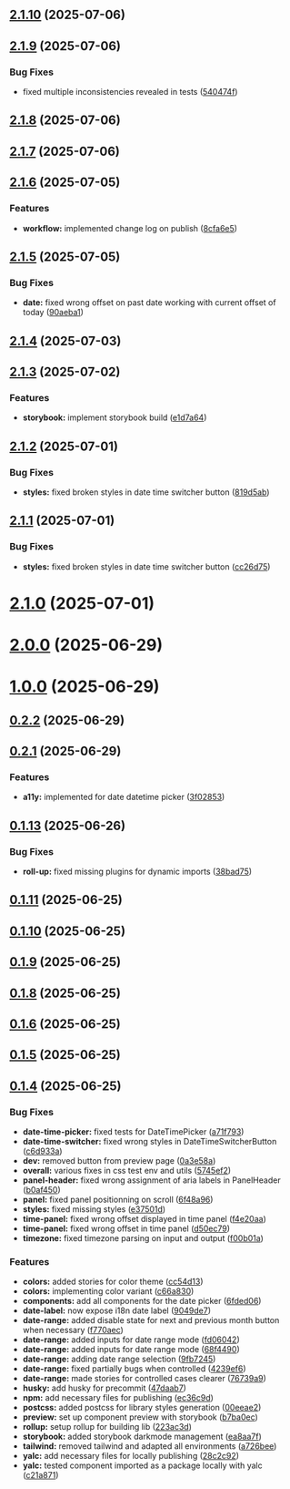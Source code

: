 ## [2.1.10](https://github.com/fubaritico/date-time-picker/compare/v2.1.9...v2.1.10) (2025-07-06)



## [2.1.9](https://github.com/fubaritico/date-time-picker/compare/v2.1.8...v2.1.9) (2025-07-06)


### Bug Fixes

* fixed multiple inconsistencies revealed in tests ([540474f](https://github.com/fubaritico/date-time-picker/commit/540474f5d3041a2afa9fa858ec7b3bc39d99c96b))



## [2.1.8](https://github.com/fubaritico/date-time-picker/compare/v2.1.7...v2.1.8) (2025-07-06)



## [2.1.7](https://github.com/fubaritico/date-time-picker/compare/v2.1.6...v2.1.7) (2025-07-06)



## [2.1.6](https://github.com/fubaritico/date-time-picker/compare/v2.1.5...v2.1.6) (2025-07-05)


### Features

* **workflow:** implemented change log on publish ([8cfa6e5](https://github.com/fubaritico/date-time-picker/commit/8cfa6e5ee2e432d6d8b7c2b343ee5717f168ca2f))



## [2.1.5](https://github.com/fubaritico/date-time-picker/compare/v2.1.4...v2.1.5) (2025-07-05)


### Bug Fixes

* **date:** fixed wrong offset on past date working with current offset of today ([90aeba1](https://github.com/fubaritico/date-time-picker/commit/90aeba173aa3a98959af0b37ae166bda13356f1f))



## [2.1.4](https://github.com/fubaritico/date-time-picker/compare/v2.1.3...v2.1.4) (2025-07-03)



## [2.1.3](https://github.com/fubaritico/date-time-picker/compare/v2.1.2...v2.1.3) (2025-07-02)


### Features

* **storybook:** implement storybook build ([e1d7a64](https://github.com/fubaritico/date-time-picker/commit/e1d7a643e436a94c15dc9fcbed27c3ad53dac140))



## [2.1.2](https://github.com/fubaritico/date-time-picker/compare/v2.1.1...v2.1.2) (2025-07-01)


### Bug Fixes

* **styles:** fixed broken styles in date time switcher button ([819d5ab](https://github.com/fubaritico/date-time-picker/commit/819d5ab516151ba820bd166dea5e6839dcd738be))



## [2.1.1](https://github.com/fubaritico/date-time-picker/compare/v2.1.0...v2.1.1) (2025-07-01)


### Bug Fixes

* **styles:** fixed broken styles in date time switcher button ([cc26d75](https://github.com/fubaritico/date-time-picker/commit/cc26d756dba489444acc8c93f000f38850ea23a6))



# [2.1.0](https://github.com/fubaritico/date-time-picker/compare/v2.0.0...v2.1.0) (2025-07-01)



# [2.0.0](https://github.com/fubaritico/date-time-picker/compare/v1.0.0...v2.0.0) (2025-06-29)



# [1.0.0](https://github.com/fubaritico/date-time-picker/compare/v0.2.2...v1.0.0) (2025-06-29)



## [0.2.2](https://github.com/fubaritico/date-time-picker/compare/v0.2.1...v0.2.2) (2025-06-29)



## [0.2.1](https://github.com/fubaritico/date-time-picker/compare/v0.1.13...v0.2.1) (2025-06-29)


### Features

* **a11y:** implemented for date datetime picker ([3f02853](https://github.com/fubaritico/date-time-picker/commit/3f0285306e0e61d2b3c5fc20ae62109ab4c66d08))



## [0.1.13](https://github.com/fubaritico/date-time-picker/compare/v0.1.11...v0.1.13) (2025-06-26)


### Bug Fixes

* **roll-up:** fixed missing plugins for dynamic imports ([38bad75](https://github.com/fubaritico/date-time-picker/commit/38bad7552544c26a0b7e811cc372919195e961e7))



## [0.1.11](https://github.com/fubaritico/date-time-picker/compare/v0.1.10...v0.1.11) (2025-06-25)



## [0.1.10](https://github.com/fubaritico/date-time-picker/compare/v0.1.9...v0.1.10) (2025-06-25)



## [0.1.9](https://github.com/fubaritico/date-time-picker/compare/v0.1.8...v0.1.9) (2025-06-25)



## [0.1.8](https://github.com/fubaritico/date-time-picker/compare/v0.1.6...v0.1.8) (2025-06-25)



## [0.1.6](https://github.com/fubaritico/date-time-picker/compare/v0.1.5...v0.1.6) (2025-06-25)



## [0.1.5](https://github.com/fubaritico/date-time-picker/compare/v0.1.4...v0.1.5) (2025-06-25)



## [0.1.4](https://github.com/fubaritico/date-time-picker/compare/6fded069069ded4ee38148b09d4a41d5c0f813e8...v0.1.4) (2025-06-25)


### Bug Fixes

* **date-time-picker:** fixed tests for DateTimePicker ([a71f793](https://github.com/fubaritico/date-time-picker/commit/a71f793e9b8622d9de99deecb5fbba53cca68f9c))
* **date-time-switcher:** fixed wrong styles in DateTimeSwitcherButton ([c6d933a](https://github.com/fubaritico/date-time-picker/commit/c6d933a899e42e4c3c26ab4989624bc6820478b4))
* **dev:** removed button from preview page ([0a3e58a](https://github.com/fubaritico/date-time-picker/commit/0a3e58a104dc6a53dd01efb2e48f4c1162bfc619))
* **overall:** various fixes in css test env and utils ([5745ef2](https://github.com/fubaritico/date-time-picker/commit/5745ef2887b2cd4219b3fb5c232aa312852da86e))
* **panel-header:** fixed wrong assignment of aria labels in PanelHeader ([b0af450](https://github.com/fubaritico/date-time-picker/commit/b0af4508d0bb48c5b664a683c523bd07b2055f1d))
* **panel:** fixed panel positionning on scroll ([6f48a96](https://github.com/fubaritico/date-time-picker/commit/6f48a96239e497a4d9141ab7055fa8c6ee85fcbf))
* **styles:** fixed missing styles ([e37501d](https://github.com/fubaritico/date-time-picker/commit/e37501dc55c27632258d385d3759d6dd8802dfef))
* **time-panel:** fixed wrong offset displayed in time panel ([f4e20aa](https://github.com/fubaritico/date-time-picker/commit/f4e20aa30f5480734e227b93110be06bbc618dba))
* **time-panel:** fixed wrong offset in time panel ([d50ec79](https://github.com/fubaritico/date-time-picker/commit/d50ec7997589a97301ee82a6cd3ee7c630fca218))
* **timezone:** fixed timezone parsing on input and output ([f00b01a](https://github.com/fubaritico/date-time-picker/commit/f00b01a036d584f496e46c60bbf8fb27ad986c48))


### Features

* **colors:** added stories for color theme ([cc54d13](https://github.com/fubaritico/date-time-picker/commit/cc54d1303ffe4aaa2eaa36c3dceaece701b9f6e8))
* **colors:** implementing color variant ([c66a830](https://github.com/fubaritico/date-time-picker/commit/c66a83068303d95c3d2662f48dc23bdbcddccd5c))
* **components:** add all components for the date picker ([6fded06](https://github.com/fubaritico/date-time-picker/commit/6fded069069ded4ee38148b09d4a41d5c0f813e8))
* **date-label:** now expose i18n date label ([9049de7](https://github.com/fubaritico/date-time-picker/commit/9049de72d25e392da1c5e639539d8759d9d83df5))
* **date-range:** added disable state for next and previous month button when necessary ([f770aec](https://github.com/fubaritico/date-time-picker/commit/f770aece48a692cfeefaeecf7c4542b1289633ba))
* **date-range:** added inputs for date range mode ([fd06042](https://github.com/fubaritico/date-time-picker/commit/fd06042fc0d5d48f46d2d288444ea87fcd2ef182))
* **date-range:** added inputs for date range mode ([68f4490](https://github.com/fubaritico/date-time-picker/commit/68f4490dc67443e11ec06a26c4313f29c99a8744))
* **date-range:** adding date range selection ([9fb7245](https://github.com/fubaritico/date-time-picker/commit/9fb7245acc8d25e2f334867f9d313bb8fb435c1d))
* **date-range:** fixed partially bugs when controlled ([4239ef6](https://github.com/fubaritico/date-time-picker/commit/4239ef6bea75e45486107c47f0b79307ef252eb8))
* **date-range:** made stories for controlled cases clearer ([76739a9](https://github.com/fubaritico/date-time-picker/commit/76739a9e0f42ea12cd2d7074ad01fb1e0565decc))
* **husky:** add husky for precommit ([47daab7](https://github.com/fubaritico/date-time-picker/commit/47daab75aa7d2bb43e61f9820510c5572de37bba))
* **npm:** add necessary files for publishing ([ec36c9d](https://github.com/fubaritico/date-time-picker/commit/ec36c9de37a549f310e7bdfffb5800d1d2a99dba))
* **postcss:** added postcss for library styles generation ([00eeae2](https://github.com/fubaritico/date-time-picker/commit/00eeae2e2f8f660fd32d9c7a5f78f6dfd64c9dad))
* **preview:** set up component preview with storybook ([b7ba0ec](https://github.com/fubaritico/date-time-picker/commit/b7ba0ecbcad27d6c1763f2b27155364b50d14d48))
* **rollup:** setup rollup for building lib ([223ac3d](https://github.com/fubaritico/date-time-picker/commit/223ac3da7f700e89963996558e48c11e0886e238))
* **storybook:** added storybook darkmode management ([ea8aa7f](https://github.com/fubaritico/date-time-picker/commit/ea8aa7f56070c7eb3ef7d27ff0ecbda06d4da61d))
* **tailwind:** removed tailwind and adapted all environments ([a726bee](https://github.com/fubaritico/date-time-picker/commit/a726beec24373c76f0e0dbb009e33119e59bf987))
* **yalc:** add necessary files for locally publishing ([28c2c92](https://github.com/fubaritico/date-time-picker/commit/28c2c926bb3e116bb6fd0ebe1a0812dbeef2ccd0))
* **yalc:** tested component imported as a package locally with yalc ([c21a871](https://github.com/fubaritico/date-time-picker/commit/c21a871253234a84da863aaee6156ff07c7b9ee2))



